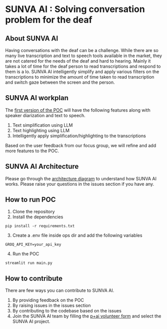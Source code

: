 # SUNVA AI : Solving conversation problem for the deaf

## About SUNVA AI

Having conversations with the deaf can be a challenge. While there are so many live transcription and text to speech tools available in the market, they are not catered for the needs of the deaf and hard to hearing. Mainly it takes a lot of time for the deaf person to read transcriptions and respond to them is a lo. SUNVA AI intelligently simplify and apply various filters on the transcriptions to minimize the amount of time taken to read transcription and switch gaze between the screen and the person.

## SUNVA AI workplan 

The [first version of the POC](https://www.figma.com/proto/xK0fvVJL9wRWTkwdBeRu2U/Sunva.Ai?page-id=84%3A803&node-id=84-805&viewport=917%2C520%2C0.14&t=ZpNPT9hGNjHWzrqy-1&scaling=min-zoom&content-scaling=fixed&starting-point-node-id=84%3A805&show-proto-sidebar=1) will have the following features along with speaker diarization and text to speech. 

1. Text simplification using LLM
2. Text highlighting using LLM
3. Intelligently apply simplification/highlighting to the transcriptions

Based on the user feedback from our focus group, we will refine and add more features to the POC.

## SUNVA AI Architecture

Please go through the [architecture diagram](https://www.figma.com/board/INrqk911VUw8uF29VrVnMw/Sunva-p1-flow-diagram?node-id=0-1&t=HF91DJzPwA6QnQT6-1) to understand how SUNVA AI works. Please raise your questions in the issues section if you have any.

## How to run POC

1. Clone the repository
2. Install the dependencies
```
pip install -r requirements.txt
```
3. Create a .env file inside ops dir and add the following variables
```
GROQ_API_KEY=your_api_key
```
4. Run the POC
```
streamlit run main.py
```

## How to contribute

There are few ways you can contribute to SUNVA AI.

1. By providing feedback on the POC
2. By raising issues in the issues section
3. By contributing to the codebase based on the issues
4. Join the SUNVA AI team by filling the [p+ai volunteer form](https://peopleplus.ai/volunteer) and select the SUNVA AI project.






